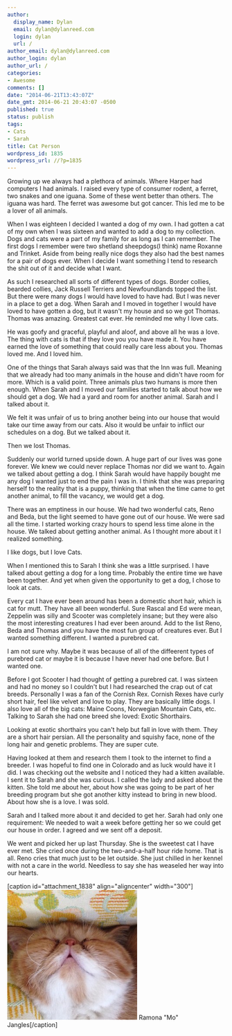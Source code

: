 ```yaml
---
author:
  display_name: Dylan
  email: dylan@dylanreed.com
  login: dylan
  url: /
author_email: dylan@dylanreed.com
author_login: dylan
author_url: /
categories:
- Awesome
comments: []
date: "2014-06-21T13:43:07Z"
date_gmt: 2014-06-21 20:43:07 -0500
published: true
status: publish
tags:
- Cats
- Sarah
title: Cat Person
wordpress_id: 1835
wordpress_url: //?p=1835
---
```


Growing up we always had a plethora of animals. Where Harper had computers I had animals. I raised every type of consumer rodent, a ferret, two snakes and one iguana. Some of these went better than others. The iguana was hard. The ferret was awesome but got cancer. This led me to be a lover of all animals.

When I was eighteen I decided I wanted a dog of my own. I had gotten a cat of my own when I was sixteen and wanted to add a dog to my collection. Dogs and cats were a part of my family for as long as I can remember. The first dogs I remember were two shetland sheepdogs(I think) name Roxanne and Trinket. Aside from being really nice dogs they also had the best names for a pair of dogs ever. When I decide I want something I tend to research the shit out of it and decide what I want.

As such I researched all sorts of different types of dogs. Border collies, bearded collies, Jack Russell Terriers and Newfoundlands topped the list. But there were many dogs I would have loved to have had. But I was never in a place to get a dog. When Sarah and I moved in together I would have loved to have gotten a dog, but it wasn't my house and so we got Thomas. Thomas was amazing. Greatest cat ever. He reminded me why I love cats.

He was goofy and graceful, playful and aloof, and above all he was a love. The thing with cats is that if they love you you have made it. You have earned the love of something that could really care less about you. Thomas loved me. And I loved him.

One of the things that Sarah always said was that the Inn was full. Meaning that we already had too many animals in the house and didn't have room for more. Which is a valid point. Three animals plus two humans is more then enough. When Sarah and I moved our families started to talk about how we should get a dog. We had a yard and room for another animal. Sarah and I talked about it.

We felt it was unfair of us to bring another being into our house that would take our time away from our cats. Also it would be unfair to inflict our schedules on a dog. But we talked about it.

Then we lost Thomas.

Suddenly our world turned upside down. A huge part of our lives was gone forever. We knew we could never replace Thomas nor did we want to. Again we talked about getting a dog. I think Sarah would have happily bought me any dog I wanted just to end the pain I was in. I think that she was preparing herself to the reality that is a puppy, thinking that when the time came to get another animal, to fill the vacancy, we would get a dog.

There was an emptiness in our house. We had two wonderful cats, Reno and Beda, but the light seemed to have gone out of our house. We were sad all the time. I started working crazy hours to spend less time alone in the house. We talked about getting another animal. As I thought more about it I realized something.

I like dogs, but I love Cats.

When I mentioned this to Sarah I think she was a little surprised. I have talked about getting a dog for a long time. Probably the entire time we have been together. And yet when given the opportunity to get a dog, I chose to look at cats.

Every cat I have ever been around has been a domestic short hair, which is cat for mutt. They have all been wonderful. Sure Rascal and Ed were mean, Zeppelin was silly and Scooter was completely insane; but they were also the most interesting creatures I had ever been around. Add to the list Reno, Beda and Thomas and you have the most fun group of creatures ever. But I wanted something different. I wanted a purebred cat.

I am not sure why. Maybe it was because of all of the diffeerent types of purebred cat or maybe it is because I have never had one before. But I wanted one.

Before I got Scooter I had thought of getting a purebred cat. I was sixteen and had no money so I couldn't but I had researched the crap out of cat breeds. Personally I was a fan of the Cornish Rex. Cornish Rexes have curly short hair, feel like velvet and love to play. They are basically little dogs. I also love all of the big cats: Maine Coons, Norwegian Mountain Cats, etc. Talking to Sarah she had one breed she loved: Exotic Shorthairs.

Looking at exotic shorthairs you can't help but fall in love with them. They are a short hair persian. All the personality and squishy face, none of the long hair and genetic problems. They are super cute.

Having looked at them and research them I took to the internet to find a breeder. I was hopeful to find one in Colorado and as luck would have it I did. I was checking out the website and I noticed they had a kitten available. I sent it to Sarah and she was curious. I called the lady and asked about the kitten. She told me about her, about how she was going to be part of her breeding program but she got another kitty instead to bring in new blood. About how she is a love. I was sold.

Sarah and I talked more about it and decided to get her. Sarah had only one requirement: We needed to wait a week before getting her so we could get our house in order. I agreed and we sent off a deposit.

We went and picked her up last Thursday. She is the sweetest cat I have ever met. She cried once during the two-and-a-half hour ride home. That is all. Reno cries that much just to be let outside. She just chilled in her kennel with not a care in the world. Needless to say she has weaseled her way into our hearts.

[caption id="attachment_1838" align="aligncenter" width="300"][![Ramona ][1]][2] Ramona "Mo" Jangles[/caption]

   [1]: /media/2014/06/2014-06-20-16.17.18-300x300.jpg
   [2]: /media/2014/06/2014-06-20-16.17.18.jpg

